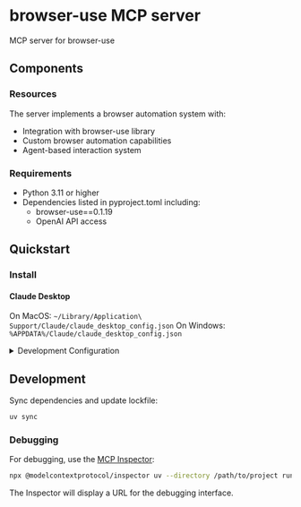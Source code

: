 # browser-use MCP server

MCP server for browser-use

## Components

### Resources

The server implements a browser automation system with:
- Integration with browser-use library
- Custom browser automation capabilities
- Agent-based interaction system

### Requirements

- Python 3.11 or higher
- Dependencies listed in pyproject.toml including:
  - browser-use==0.1.19
  - OpenAI API access

## Quickstart

### Install

#### Claude Desktop

On MacOS: `~/Library/Application\ Support/Claude/claude_desktop_config.json`
On Windows: `%APPDATA%/Claude/claude_desktop_config.json`

<details>
  <summary>Development Configuration</summary>

```json
"mcpServers": {
    "mcp_server_browser_use": {
      "command": "uv",
      "args": [
        "--directory",
        "/path/to/project",
        "run",
        "mcp-server-browser-use",
      ]
    }
}
```
</details>

## Development

Sync dependencies and update lockfile:
```bash
uv sync
```

### Debugging

For debugging, use the [MCP Inspector](https://github.com/modelcontextprotocol/inspector):

```bash
npx @modelcontextprotocol/inspector uv --directory /path/to/project run fastmcp run /path/to/project/src/mcp_server_browser_use/server.py
```

The Inspector will display a URL for the debugging interface.
